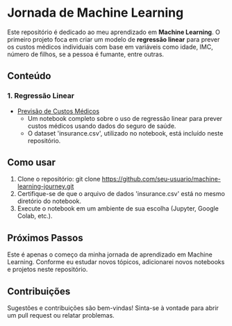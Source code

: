 # Jornada de Machine Learning

Este repositório é dedicado ao meu aprendizado em **Machine Learning**. O primeiro projeto foca em criar um modelo de **regressão linear** para prever os custos médicos individuais com base em variáveis como idade, IMC, número de filhos, se a pessoa é fumante, entre outras.

## Conteúdo

### 1. Regressão Linear
- [Previsão de Custos Médicos](./regressao-linear-predicao-custos-medicos.ipynb)
  - Um notebook completo sobre o uso de regressão linear para prever custos médicos usando dados do seguro de saúde.
  - O dataset 'insurance.csv', utilizado no notebook, está incluído neste repositório.

## Como usar
1. Clone o repositório: git clone https://github.com/seu-usuario/machine-learning-journey.git
2. Certifique-se de que o arquivo de dados 'insurance.csv' está no mesmo diretório do notebook.
3. Execute o notebook em um ambiente de sua escolha (Jupyter, Google Colab, etc.).

## Próximos Passos
Este é apenas o começo da minha jornada de aprendizado em Machine Learning. Conforme eu estudar novos tópicos, adicionarei novos notebooks e projetos neste repositório.

## Contribuições
Sugestões e contribuições são bem-vindas! Sinta-se à vontade para abrir um pull request ou relatar problemas.
